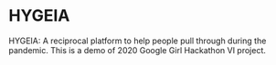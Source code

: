 # HYGEIA
HYGEIA: A reciprocal platform to help people pull through during the pandemic. This is a demo of 2020 Google Girl Hackathon VI project.
